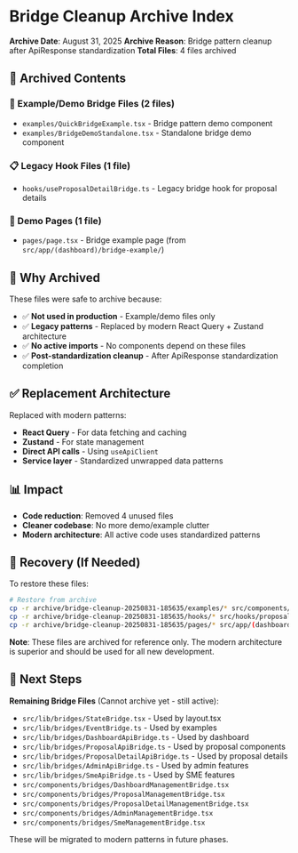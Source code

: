 # Bridge Cleanup Archive Index

**Archive Date**: August 31, 2025 **Archive Reason**: Bridge pattern cleanup
after ApiResponse standardization **Total Files**: 4 files archived

## 📁 Archived Contents

### 🧩 Example/Demo Bridge Files (2 files)

- `examples/QuickBridgeExample.tsx` - Bridge pattern demo component
- `examples/BridgeDemoStandalone.tsx` - Standalone bridge demo component

### 📋 Legacy Hook Files (1 file)

- `hooks/useProposalDetailBridge.ts` - Legacy bridge hook for proposal details

### 📄 Demo Pages (1 file)

- `pages/page.tsx` - Bridge example page (from
  `src/app/(dashboard)/bridge-example/`)

## 🎯 Why Archived

These files were safe to archive because:

- ✅ **Not used in production** - Example/demo files only
- ✅ **Legacy patterns** - Replaced by modern React Query + Zustand architecture
- ✅ **No active imports** - No components depend on these files
- ✅ **Post-standardization cleanup** - After ApiResponse standardization
  completion

## ✅ Replacement Architecture

Replaced with modern patterns:

- **React Query** - For data fetching and caching
- **Zustand** - For state management
- **Direct API calls** - Using `useApiClient`
- **Service layer** - Standardized unwrapped data patterns

## 📊 Impact

- **Code reduction**: Removed 4 unused files
- **Cleaner codebase**: No more demo/example clutter
- **Modern architecture**: All active code uses standardized patterns

## 🔄 Recovery (If Needed)

To restore these files:

```bash
# Restore from archive
cp -r archive/bridge-cleanup-20250831-185635/examples/* src/components/examples/
cp -r archive/bridge-cleanup-20250831-185635/hooks/* src/hooks/proposals/
cp -r archive/bridge-cleanup-20250831-185635/pages/* src/app/(dashboard)/bridge-example/
```

**Note**: These files are archived for reference only. The modern architecture
is superior and should be used for all new development.

## 🎯 Next Steps

**Remaining Bridge Files** (Cannot archive yet - still active):

- `src/lib/bridges/StateBridge.tsx` - Used by layout.tsx
- `src/lib/bridges/EventBridge.ts` - Used by examples
- `src/lib/bridges/DashboardApiBridge.ts` - Used by dashboard
- `src/lib/bridges/ProposalApiBridge.ts` - Used by proposal components
- `src/lib/bridges/ProposalDetailApiBridge.ts` - Used by proposal details
- `src/lib/bridges/AdminApiBridge.ts` - Used by admin features
- `src/lib/bridges/SmeApiBridge.ts` - Used by SME features
- `src/components/bridges/DashboardManagementBridge.tsx`
- `src/components/bridges/ProposalManagementBridge.tsx`
- `src/components/bridges/ProposalDetailManagementBridge.tsx`
- `src/components/bridges/AdminManagementBridge.tsx`
- `src/components/bridges/SmeManagementBridge.tsx`

These will be migrated to modern patterns in future phases.
